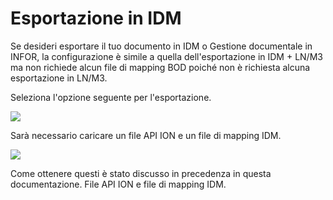 # Esportazione in IDM

Se desideri esportare il tuo documento in IDM o Gestione documentale in INFOR, la configurazione è simile a quella dell'esportazione in IDM + LN/M3 ma non richiede alcun file di mapping BOD poiché non è richiesta alcuna esportazione in LN/M3.

Seleziona l'opzione seguente per l'esportazione.

![](https://lh7-us.googleusercontent.com/ELtWrfGudPjyRoKqvszlrAlLX83byrejUsmJh0Z7VjBOQ2VNrVJ-B-o\_\_NoziePWk8HCMIBL2cvGo\_ORL\_oS6LluvfIUdNHuVOKzUQB\_HgxyPNgrjnIb3P5N24KvXiavFL7aBPQZ1gIimSyaxosm47c)

Sarà necessario caricare un file API ION e un file di mapping IDM.

![](https://lh7-us.googleusercontent.com/AVoWKz3ocf-1KTrXCGmUmxQzY8brTeR0aIaBAvaB6rV5Otb\_BjYOCm0rzoAXV-ZNxcs\_95yZARY\_MiKPm8-FXDU9oOSQslpc\_JmtiF6dLaaPTQ8TwslL8xySiz2FefX1op73oOQHOfEs\_Yq-RKcmdv4)

Come ottenere questi è stato discusso in precedenza in questa documentazione. File API ION e file di mapping IDM.
